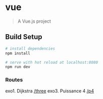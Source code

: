 # vue

> A Vue.js project

## Build Setup

``` bash
# install dependencies
npm install

# serve with hot reload at localhost:8080
npm run dev
```

### Routes

exo1. Dijkstra [/three](http://localhost/#/three)
exo3. Puissance 4 [/p4](http://localhost/#/p4)
